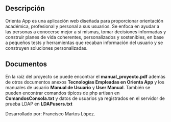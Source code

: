 ## Descripción

Orienta App es una aplicación web diseñada para proporcionar orientación académica, profesional y personal a sus usuarios. Se enfoca en ayudar a las personas a conocerse mejor a sí mismas, tomar decisiones informadas y construir planes de vida coherentes, personalizados y sostenibles, en base a pequeños tests y herramientas que recaban información del usuario y se construyen soluciones personalizadas.

## Documentos

En la raíz del proyecto se puede encontrar el **manual_proyecto.pdf** además de otros documentos anexos **Tecnologías Empleadas en Orienta App** y los manuales de usuario **Manual de Usuario** y **User Manual**. También se pueden encontrar comandos típicos de php artisan en **ComandosConsola.txt** y datos de usuarios ya registrados en el servidor de prueba LDAP en **LDAPusers.txt**


Desarrollado por: Francisco Martos López.